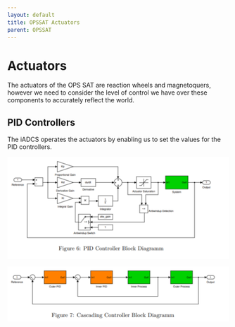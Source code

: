 ```yaml
---
layout: default
title: OPSSAT Actuators
parent: OPSSAT
---
```



# Actuators

The actuators of the OPS SAT are reaction wheels and magnetoquers, however we need to consider the level of control we have over these components to accurately reflect the world.


## PID Controllers

The iADCS operates the actuators by enabling us to set the values for the PID controllers.


![](/assets/pid.png)


![](/assets/caspid.png)
